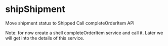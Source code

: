 # shipShipment

Move shipment status to Shipped
Call completeOrderItem API

Note: for now create a shell completeOrderItem service and call it. Later we will get into the details of this service.